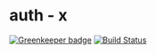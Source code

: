 # auth - x

[![Greenkeeper badge](https://badges.greenkeeper.io/GleisonMv/fast-auth-x.svg)](https://greenkeeper.io/)
[![Build Status](https://travis-ci.com/GleisonMv/fast-auth-x.svg?branch=master)](https://travis-ci.com/GleisonMv/fast-auth-x)
